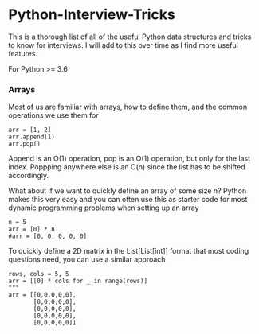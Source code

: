 # Python-Interview-Tricks

This is a thorough list of all of the useful Python data structures and tricks to know for interviews. I will add to this over time as I find more useful features.

For Python >= 3.6

### Arrays
Most of us are familiar with arrays, how to define them, and the common operations we use them for 
```
arr = [1, 2]
arr.append(1)
arr.pop()
```
Append is an O(1) operation, pop is an O(1) operation, but only for the last index. Poppping anywhere else is an O(n) since the list has to be shifted accordingly. 

What about if we want to quickly define an array of some size n? Python makes this very easy and you can often use this as starter code for most dynamic programming problems when setting up an array
```
n = 5
arr = [0] * n 
#arr = [0, 0, 0, 0, 0]
```

To quickly define a 2D matrix in the List[List[int]] format that most coding questions need, you can use a similar approach

```
rows, cols = 5, 5
arr = [[0] * cols for _ in range(rows)]
"""
arr = [[0,0,0,0,0],
       [0,0,0,0,0],
       [0,0,0,0,0],
       [0,0,0,0,0],
       [0,0,0,0,0]]
```

